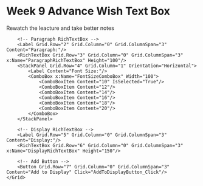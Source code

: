 # Week 9 Advance Wish Text Box




Rewatch the leacture and take better notes


<Grid Margin="10">
        <Grid.RowDefinitions>
            <RowDefinition Height="Auto"/>
            <RowDefinition Height="Auto"/>
            <RowDefinition Height="Auto"/>
            <RowDefinition Height="*"/>
            <RowDefinition Height="Auto"/>
        </Grid.RowDefinitions>
        <Grid.ColumnDefinitions>
            <ColumnDefinition Width="*"/>
            <ColumnDefinition Width="*"/>
            <ColumnDefinition Width="*"/>
        </Grid.ColumnDefinitions>
        <!-- Title RichTextBox -->
        <Label Grid.Row="0" Grid.Column="0" Grid.ColumnSpan="3" Content="Title:"/>
        <RichTextBox Grid.Row="1" Grid.Column="0" Grid.ColumnSpan="3" x:Name="TitleRichTextBox" Height="50"/>

        <!-- Paragraph RichTextBox -->
        <Label Grid.Row="2" Grid.Column="0" Grid.ColumnSpan="3" Content="Paragraph:"/>
        <RichTextBox Grid.Row="3" Grid.Column="0" Grid.ColumnSpan="3" x:Name="ParagraphRichTextBox" Height="100"/>
        <StackPanel Grid.Row="4" Grid.Column="1" Orientation="Horizontal">
            <Label Content="Font Size:"/>
            <ComboBox x:Name="FontSizeComboBox" Width="100">
                <ComboBoxItem Content="10" IsSelected="True"/>
                <ComboBoxItem Content="12"/>
                <ComboBoxItem Content="14"/>
                <ComboBoxItem Content="16"/>
                <ComboBoxItem Content="18"/>
                <ComboBoxItem Content="20"/>
            </ComboBox>
        </StackPanel>

        <!-- Display RichTextBox -->
        <Label Grid.Row="5" Grid.Column="0" Grid.ColumnSpan="3" Content="Display:"/>
        <RichTextBox Grid.Row="6" Grid.Column="0" Grid.ColumnSpan="3" x:Name="DisplayRichTextBox" Height="150"/>

        <!-- Add Button -->
        <Button Grid.Row="7" Grid.Column="0" Grid.ColumnSpan="3" Content="Add to Display" Click="AddToDisplayButton_Click"/>
    </Grid>
